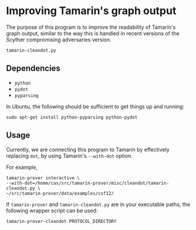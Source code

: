 Improving Tamarin's graph output
================================

The purpose of this program is to improve the readability of Tamarin's
graph output, similar to the way this is handled in recent versions of
the Scyther compromising adversaries version.

`tamarin-cleandot.py` 

Dependencies
------------

* `python`
* `pydot`
* `pyparsing`

In Ubuntu, the following should be sufficient to get things up and
running:

	sudo apt-get install python-pyparsing python-pydot

Usage
-----

Currently, we are connecting this program to Tamarin by effectively
replacing `dot`, by using Tamarin's `--with-dot` option.

For example,

    tamarin-prover interactive \
    --with-dot=/home/cas/src/tamarin-prover/misc/cleandot/tamarin-cleandot.py \
    ~/src/tamarin-prover/data/examples/csf12/

If `tamarin-prover` and `tamarin-cleandot.py` are in your executable
paths, the following wrapper script can be used:

    tamarin-prover-cleandot PROTOCOL_DIRECTORY

